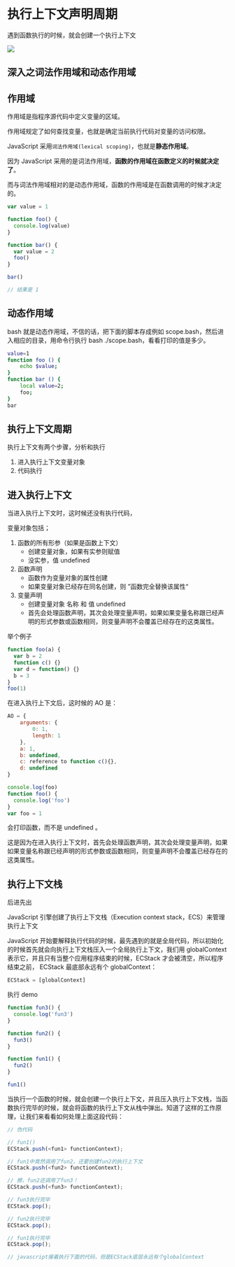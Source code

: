# 执行上下文声明周期

遇到函数执行的时候，就会创建一个执行上下文

<img src='https://img-blog.csdnimg.cn/20200504151746582.png?x-oss-process=image/watermark,type_ZmFuZ3poZW5naGVpdGk,shadow_10,text_aHR0cHM6Ly9ibG9nLmNzZG4ubmV0L3FxXzQzNDI3OTk1,size_16,color_FFFFFF,t_70#pic_center'>

## 深入之词法作用域和动态作用域

## 作用域

作用域是指程序源代码中定义变量的区域。

作用域规定了如何查找变量，也就是确定当前执行代码对变量的访问权限。

JavaScript 采用`词法作用域(lexical scoping)`，也就是**静态作用域**。

因为 JavaScript 采用的是词法作用域，**函数的作用域在函数定义的时候就决定了**。

而与词法作用域相对的是动态作用域，函数的作用域是在函数调用的时候才决定的。

```js
var value = 1

function foo() {
  console.log(value)
}

function bar() {
  var value = 2
  foo()
}

bar()

// 结果是 1
```

## 动态作用域

bash 就是动态作用域，不信的话，把下面的脚本存成例如 scope.bash，然后进入相应的目录，用命令行执行 bash ./scope.bash，看看打印的值是多少。

```sh
value=1
function foo () {
    echo $value;
}
function bar () {
    local value=2;
    foo;
}
bar
```

## 执行上下文周期

执行上下文有两个步骤，分析和执行

1. 进入执行上下文变量对象
2. 代码执行

## 进入执行上下文

当进入执行上下文时，这时候还没有执行代码，

变量对象包括；

1. 函数的所有形参（如果是函数上下文）
   - 创建变量对象，如果有实参则赋值
   - 没实参，值 undefined
2. 函数声明
   - 函数作为变量对象的属性创建
   - 如果变量对象已经存在同名创建，则 ”函数完全替换该属性“
3. 变量声明
   - 创建变量对象 名称 和 值 undefined
   - 首先会处理函数声明，其次会处理变量声明，如果如果变量名称跟已经声明的形式参数或函数相同，则变量声明不会覆盖已经存在的这类属性。

举个例子

```js
function foo(a) {
  var b = 2
  function c() {}
  var d = function() {}
  b = 3
}
foo(1)
```

在进入执行上下文后，这时候的 AO 是：

```js
AO = {
    arguments: {
        0: 1,
        length: 1
    },
    a: 1,
    b: undefined,
    c: reference to function c(){},
    d: undefined
}
```

```js
console.log(foo)
function foo() {
  console.log('foo')
}
var foo = 1
```

会打印函数，而不是 undefined 。

这是因为在进入执行上下文时，首先会处理函数声明，其次会处理变量声明，如果如果变量名称跟已经声明的形式参数或函数相同，则变量声明不会覆盖已经存在的这类属性。

## 执行上下文栈

后进先出

JavaScript 引擎创建了执行上下文栈（Execution context stack，ECS）来管理执行上下文

JavaScript 开始要解释执行代码的时候，最先遇到的就是全局代码，所以初始化的时候首先就会向执行上下文栈压入一个全局执行上下文，我们用 globalContext 表示它，并且只有当整个应用程序结束的时候，ECStack 才会被清空，所以程序结束之前， ECStack 最底部永远有个 globalContext：

```js
ECStack = [globalContext]
```

执行 demo

```js
function fun3() {
  console.log('fun3')
}

function fun2() {
  fun3()
}

function fun1() {
  fun2()
}

fun1()
```

当执行一个函数的时候，就会创建一个执行上下文，并且压入执行上下文栈，当函数执行完毕的时候，就会将函数的执行上下文从栈中弹出。知道了这样的工作原理，让我们来看看如何处理上面这段代码：

```js
// 伪代码

// fun1()
ECStack.push(<fun1> functionContext);

// fun1中竟然调用了fun2，还要创建fun2的执行上下文
ECStack.push(<fun2> functionContext);

// 擦，fun2还调用了fun3！
ECStack.push(<fun3> functionContext);

// fun3执行完毕
ECStack.pop();

// fun2执行完毕
ECStack.pop();

// fun1执行完毕
ECStack.pop();

// javascript接着执行下面的代码，但是ECStack底层永远有个globalContext
```
